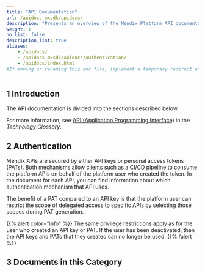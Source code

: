 ```yaml
---
title: "API Documentation"
url: /apidocs-mxsdk/apidocs/
description: "Presents an overview of the Mendix Platform API documentation, for Studio Pro, Frontend, Apps, Deployment, Governance, Marketplace, Catalog, and Private Mendix Platform APIs."
weight: 1
no_list: false 
description_list: true
aliases:
    - /apidocs/
    - /apidocs-mxsdk/apidocs/authentication/
    - /apidocs/index.html
#If moving or renaming this doc file, implement a temporary redirect and let the respective team know they should update the URL in the product. See Mapping to Products for more details.
---
```


## 1 Introduction

The API documentation is divided into the sections described below.

For more information, see [API (Application Programming Interface)](https://www.mendix.com/glossary/api/) in the *Technology Glossary*.

## 2 Authentication

Mendix APIs are secured by either API keys or personal access tokens (PATs). Both mechanisms allow clients such as a CI/CD pipeline to consume the platform APIs on behalf of the platform user who created the token. In the document for each API, you can find information about which authentication mechanism that API uses.

The benefit of a PAT compared to an API key is that the platform user can restrict the scope of delegated access to specific APIs by selecting those scopes during PAT generation.

{{% alert color="info" %}}
The same privilege restrictions apply as for the user who created an API key or PAT. If the user has been deactivated, then the API keys and PATs that they created can no longer be used.
{{% /alert %}}

## 3 Documents in this Category
